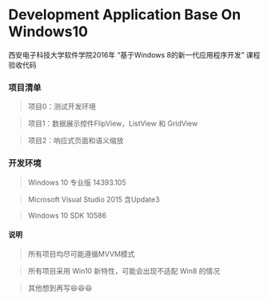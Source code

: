 ﻿# Development Application Base On Windows10

西安电子科技大学软件学院2016年 “基于Windows 8的新一代应用程序开发” 课程验收代码

### 项目清单
> 项目0：测试开发环境

> 项目1：数据展示控件FlipView，ListView 和 GridView

> 项目2：响应式页面和语义缩放

### 开发环境
> Windows 10 专业版 14393.105

> Microsoft Visual Studio 2015 含Update3

> Windows 10 SDK 10586

#### 说明
> 所有项目均尽可能遵循MVVM模式

> 所有项目采用 Win10 新特性，可能会出现不适配 Win8 的情况

> 其他想到再写😆😆😆